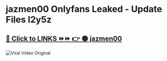 
 # jazmen00 Onlyfans Leaked - Update Files l2y5z

## <h2><a href="https://clipsfans.com/jazmen00&ref=git">🔗 Click to LINKS ⏩⏩ 👉 🟢 jazmen00 </a></h2>

<a href="https://clipsfans.com/jazmen00&ref=git" rel="nofollow" data-target="animated-image.originalLink"><img src="https://i.ibb.co.com/xMMVF88/686577567.gif" alt="Viral Video Original" style="max-width: 100%; display: inline-block;" data-target="animated-image.originalImage"></a>

